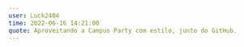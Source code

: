 ```yaml
---
user: Luck2404
time: 2022-06-16 14:21:00
quote: Aproveitando a Campus Party com estilo, junto do GitHub.
---
```

